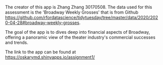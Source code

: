 
The creator of this app is Zhang Zhang 30170508.
The data used for this assessment is the 'Broadway Weekly Grosses' that is from Github https://github.com/rfordatascience/tidytuesday/tree/master/data/2020/2020-04-28#broadway-weekly-grosses.

The goal of the app is to dives deep into financial aspects of Broadway, offering a panoramic view of the theater industry's commercial successes and trends.

The link to the app can be found at https://oskarymd.shinyapps.io/assignment1/